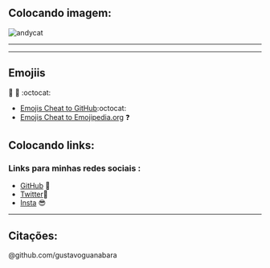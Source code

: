 ## Colocando imagem:

![andycat](https://user-images.githubusercontent.com/65131471/84192161-f95dfe80-aa6f-11ea-8d40-1019358c36f8.jpg)
***

***
## Emojiis
🧛 🖖 :octocat: 

* [Emojis Cheat to GitHub](https://github.com/ikatyang/emoji-cheat-sheet):octocat: 
* [Emojis Cheat to Emojipedia.org](https://emojipedia.org/) ❓

## Colocando links:
### Links para minhas redes sociais :

* [GitHub](https://github.com/duartecgustavo) 🖖
* [Twitter](https://twitter.com/duartecgustav0)🐤 
* [Insta](https://instagram.com/duartecgustavo) 😎 

***
## Citações:
@github.com/gustavoguanabara
